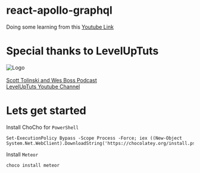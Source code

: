 # react-apollo-graphql
Doing some learning from this [Youtube Link](https://www.youtube.com/watch?v=m0TC5DcFHDY&list=PLLnpHn493BHFTDL9M1PKnxQwBwOZ8J-h4)

# Special thanks to LevelUpTuts 
![Logo](https://yt3.ggpht.com/a-/ACSszfF_2hzTBwVXh7UUXe5kqfgwvTqDdukcNhPwgA=s88-mo-c-c0xffffffff-rj-k-no)
</br>
</br>
[Scott Tolinski and Wes Boss Podcast](https://syntax.fm/)</br>
[LevelUpTuts Youtube Channel](https://www.youtube.com/channel/UCyU5wkjgQYGRB0hIHMwm2Sg)</br>

# Lets get started

Install ChoCho for `PowerShell`</br>
```
Set-ExecutionPolicy Bypass -Scope Process -Force; iex ((New-Object System.Net.WebClient).DownloadString('https://chocolatey.org/install.ps1'))
```
Install `Meteor`
```
choco install meteor
```